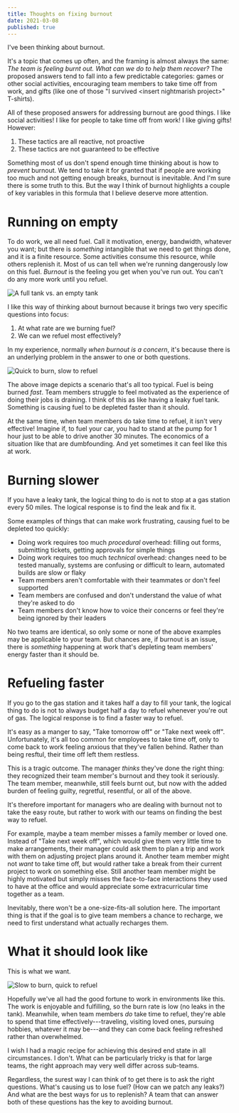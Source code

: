 ```yaml
---
title: Thoughts on fixing burnout
date: 2021-03-08
published: true
---
```


I've been thinking about burnout.

It's a topic that comes up often, and the framing is almost always the same:
*The team is feeling burnt out. What can we do to help them recover?* The
proposed answers tend to fall into a few predictable categories: games or other
social activities, encouraging team members to take time off from work, and
gifts (like one of those "I survived &lt;insert nightmarish project&gt;"
T-shirts).

All of these proposed answers for addressing burnout are good things. I like
social activities! I like for people to take time off from work! I like giving
gifts! However:

1. These tactics are all reactive, not proactive
2. These tactics are not guaranteed to be effective

Something most of us don't spend enough time thinking about is how to _prevent_
burnout. We tend to take it for granted that if people are working too much
and not getting enough breaks, burnout is inevitable. And I'm sure there is
some truth to this. But the way I think of burnout highlights a couple of key
variables in this formula that I believe deserve more attention.

# Running on empty

To do work, we all need fuel. Call it motivation, energy, bandwidth, whatever
you want; but there is _something_ intangible that we need to get things done,
and it is a finite resource. Some activities consume this resource, while
others replenish it. Most of us can tell when we're running dangerously low on
this fuel. *Burnout* is the feeling you get when you've run out. You can't do
any more work until you refuel.

![A full tank vs. an empty tank](/images/burnout.png)

I like this way of thinking about burnout because it brings two very specific
questions into focus:

1. At what rate are we burning fuel?
2. We can we refuel most effectively?

In my experience, normally _when burnout is a concern_, it's because there is
an underlying problem in the answer to one or both questions.

![Quick to burn, slow to refuel](/images/high-burn-rate.png)

The above image depicts a scenario that's all too typical. Fuel is being burned
_fast_. Team members struggle to feel motivated as the experience of doing
their jobs is draining. I think of this as like having a leaky fuel tank.
Something is causing fuel to be depleted faster than it should.

At the same time, when team members do take time to refuel, it isn't very
effective! Imagine if, to fuel your car, you had to stand at the pump for 1
hour just to be able to drive another 30 minutes. The economics of a situation
like that are dumbfounding. And yet sometimes it can feel like this at work.

# Burning slower

If you have a leaky tank, the logical thing to do is not to stop at a gas
station every 50 miles. The logical response is to find the leak and fix it.

Some examples of things that can make work frustrating, causing fuel to be
depleted too quickly:

- Doing work requires too much _procedural_ overhead: filling out forms,
  submitting tickets, getting approvals for simple things
- Doing work requires too much _technical_ overhead: changes need to be tested
  manually, systems are confusing or difficult to learn, automated builds are
  slow or flaky
- Team members aren't comfortable with their teammates or don't feel supported
- Team members are confused and don't understand the value of what they're
  asked to do
- Team members don't know how to voice their concerns or feel they're being
  ignored by their leaders

No two teams are identical, so only some or none of the above examples may be
applicable to your team. But chances are, if burnout is an issue, there is
_something_ happening at work that's depleting team members' energy faster than
it should be.

# Refueling faster

If you go to the gas station and it takes half a day to fill your tank, the
logical thing to do is not to always budget half a day to refuel whenever
you're out of gas. The logical response is to find a faster way to refuel.

It's easy as a manger to say, "Take tomorrow off" or "Take next week off".
Unfortunately, it's all too common for employees to take time off, only to come
back to work feeling anxious that they've fallen behind. Rather than being
resftul, their time off left them restless.

This is a tragic outcome. The manager _thinks_ they've done the right thing:
they recognized their team member's burnout and they took it seriously. The
team member, meanwhile, still feels burnt out, but now with the added burden of
feeling guilty, regretful, resentful, or all of the above.

It's therefore important for managers who are dealing with burnout not to take
the easy route, but rather to work with our teams on finding the best way to
refuel.

For example, maybe a team member misses a family member or loved one. Instead
of "Take next week off", which would give them very little time to make
arrangements, their manager could ask them to plan a trip and work with them on
adjusting project plans around it. Another team member might not _want_ to take
time off, but would rather take a break from their current project to work on
something else. Still another team member might be highly motivated but simply
misses the face-to-face interactions they used to have at the office and would
appreciate some extracurricular time together as a team.

Inevitably, there won't be a one-size-fits-all solution here. The important
thing is that if the goal is to give team members a chance to recharge, we need
to first understand what actually recharges them.

# What it should look like

This is what we want.

![Slow to burn, quick to refuel](/images/low-burn-rate.png)

Hopefully we've all had the good fortune to work in environments like this. The
work is enjoyable and fulfilling, so the burn rate is low (no leaks in the
tank). Meanwhile, when team members _do_ take time to refuel, they're able to
spend that time effectively---traveling, visiting loved ones, pursuing hobbies,
whatever it may be---and they can come back feeling refreshed rather than
overwhelmed.

I wish I had a magic recipe for achieving this desired end state in all
circumstances. I don't. What can be particularly tricky is that for large
teams, the right approach may very well differ across sub-teams.

Regardless, the surest way I can think of to get there is to ask the right
questions. What's causing us to lose fuel? (How can we patch any leaks?) And
what are the best ways for us to replenish? A team that can answer both of
these questions has the key to avoiding burnout.
